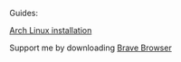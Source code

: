 Guides:

[Arch Linux installation](ArchLinux/README.md)

Support me by downloading [Brave Browser](https://brave.com/mat154)
